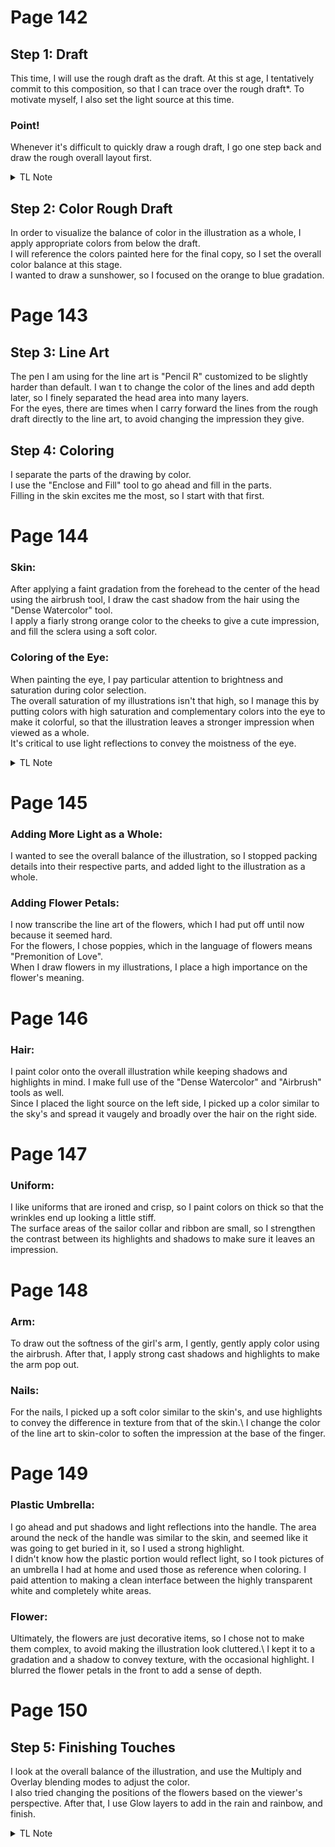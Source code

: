 <!-- test comment -->

# Page 142

## Step 1: Draft
This time, I will use the rough draft as the draft. At this st age, I tentatively commit to this composition, so that I can trace over the rough draft*. To motivate myself, I also set the light source at this time.

### Point!
Whenever it's difficult to quickly draw a rough draft, I go one step back and draw the rough overall layout first. 
<details>
    <summary>TL Note</summary>
    The sentence here is phrased to imply that this is one of the ways she addresses the issue (not the only way). Also, interestingly, the verb used here is "cut" (lit. "to cut a draft") but apparently this is just another way of saying "to draw" (https://twitter.com/arinacchi/status/861669683254018048).
</details>

## Step 2: Color Rough Draft
In order to visualize the balance of color in the illustration as a whole, I apply appropriate colors from below the draft.\
I will reference the colors painted here for the final copy, so I set the overall color balance at this stage.\
I wanted to draw a sunshower, so I focused on the orange to blue gradation. 

# Page 143
## Step 3: Line Art
The pen I am using for the line art is "Pencil R" customized to be slightly harder than default.
I wan t to change the color of the lines and add depth later, so I finely separated the head area into many layers.\
For the eyes, there are times when I carry forward the lines from the rough draft directly to the line art, to avoid changing the impression they give.

## Step 4: Coloring
I separate the parts of the drawing by color.\
I use the "Enclose and Fill" tool to go ahead and fill in the parts.\
Filling in the skin excites me the most, so I start with that first.

# Page 144
### Skin:
After applying a faint gradation from the forehead to the center of the head using the airbrush tool, I draw the cast shadow from the hair using the "Dense Watercolor" tool.\
I apply a fiarly strong orange color to the cheeks to give a cute impression, and fill the sclera using a soft color.

### Coloring of the Eye:
When painting the eye, I pay particular attention to brightness and saturation during color selection. \
The overall saturation of my illustrations isn't that high, so I manage this by putting colors with high saturation and complementary colors into the eye to make it colorful, so that the illustration leaves a stronger impression when viewed as a whole.\
It's critical to use light reflections to convey the moistness of the eye.
<details>
    <summary>TL Note</summary>
    Sorry for the long sentence.
    In other words, she uses two types of colors in the eyes (for the purpose of making a stronger impression): "colors with high saturation" and "complementary colors".
</details>

# Page 145
### Adding More Light as a Whole:
I wanted to see the overall balance of the illustration, so I stopped packing details into their respective parts, and added light to the illustration as a whole.

### Adding Flower Petals:
I now transcribe the line art of the flowers, which I had put off until now because it seemed hard.\
For the flowers, I chose poppies, which in the language of flowers means "Premonition of Love".\
When I draw flowers in my illustrations, I place a high importance on the flower's meaning. 

# Page 146
### Hair:
I paint color onto the overall illustration while keeping shadows and highlights in mind.
I make full use of the "Dense Watercolor" and "Airbrush" tools as well.\
Since I placed the light source on the left side, I picked up a color similar to the sky's and spread it vaugely and broadly over the hair on the right side.

# Page 147
### Uniform:
I like uniforms that are ironed and crisp, so I paint colors on thick so that the wrinkles end up looking a little stiff.\
The surface areas of the sailor collar and ribbon are small, so I strengthen the contrast between its highlights and shadows to make sure it leaves an impression.

# Page 148
### Arm:
To draw out the softness of the girl's arm, I gently, gently apply color using the airbrush.
After that, I apply strong cast shadows and highlights to make the arm pop out.

### Nails:
For the nails, I picked up a soft color similar to the skin's, and use highlights to convey the difference in texture from that of the skin.\ 
I change the color of the line art to skin-color to soften the impression at the base of the finger.

# Page 149
### Plastic Umbrella:
I go ahead and put shadows and light reflections into the handle. The area around the neck of the handle was similar to the skin, and seemed like it was going to get buried in it, so I used a strong highlight.\
I didn't know how the plastic portion would reflect light, so I took pictures of an umbrella I had at home and used those as reference when coloring. I paid attention to making a clean interface between the highly transparent white and completely white areas. 

### Flower:
Ultimately, the flowers are just decorative items, so I chose not to make them complex, to avoid making the illustration look cluttered.\ 
I kept it to a gradation and a shadow to convey texture, with the occasional highlight. I blurred the flower petals in the front to add a sense of depth.

# Page 150
## Step 5: Finishing Touches
I look at the overall balance of the illustration, and use the Multiply and Overlay blending modes to adjust the color.\
I also tried changing the positions of the flowers based on the viewer's perspective. After that, I use Glow layers to add in the rain and rainbow, and finish.
<details>
    <summary>TL Note</summary>
    She refers to a "Glow Layer", but from what I found, the way to accomplish a "Glow Layer" in Clip Studio Paint is to set a layer's blending mode to "Add(Glow)".
</details>
